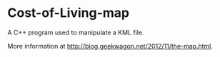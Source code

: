 Cost-of-Living-map
==================

A C++ program used to manipulate a KML file.

More information at http://blog.geekwagon.net/2012/11/the-map.html.
